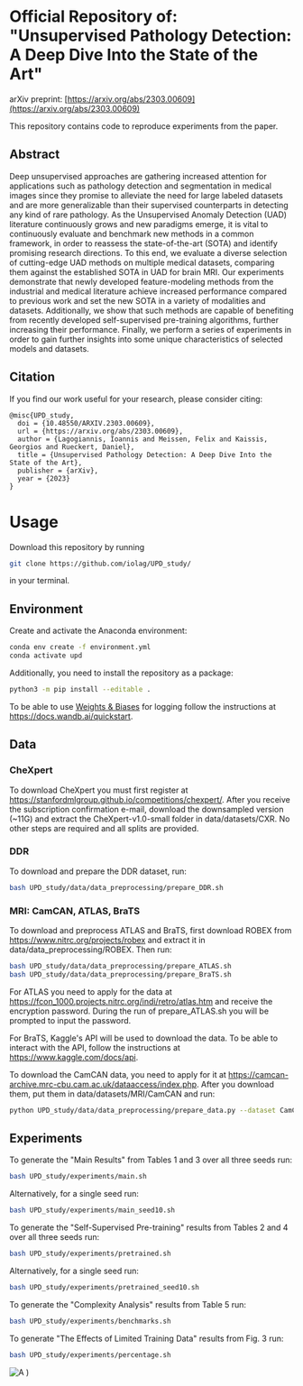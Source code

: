 # Official Repository of: "Unsupervised Pathology Detection: A Deep Dive Into the State of the Art"
arXiv preprint: [https://arxiv.org/abs/2303.00609](https://arxiv.org/abs/2303.00609)

This repository contains code to reproduce experiments from the paper.

## Abstract
Deep unsupervised approaches are gathering increased attention for applications such as pathology detection and segmentation in medical images since they promise to alleviate the need for large labeled datasets and are more generalizable than their supervised counterparts in detecting any kind of rare pathology. As the Unsupervised Anomaly Detection (UAD) literature continuously grows and new paradigms emerge, it is vital to continuously evaluate and benchmark new methods in a common framework, in order to reassess the state-of-the-art (SOTA) and identify promising research directions. To this end, we evaluate a diverse selection of cutting-edge UAD methods on multiple medical datasets, comparing them against the established SOTA in UAD for brain MRI. Our experiments demonstrate that newly developed feature-modeling methods from the industrial and medical literature achieve increased performance compared to previous work and set the new SOTA in a variety of modalities and datasets. Additionally, we show that such methods are capable of benefiting from recently developed self-supervised pre-training algorithms, further increasing their performance. Finally, we perform a series of experiments in order to gain further insights into some unique characteristics of selected models and datasets.

## Citation
If you find our work useful for your research, please consider citing:
```
@misc{UPD_study,
  doi = {10.48550/ARXIV.2303.00609},
  url = {https://arxiv.org/abs/2303.00609},
  author = {Lagogiannis, Ioannis and Meissen, Felix and Kaissis, Georgios and Rueckert, Daniel},
  title = {Unsupervised Pathology Detection: A Deep Dive Into the State of the Art},
  publisher = {arXiv},
  year = {2023}
}

```

# Usage

Download this repository by running

```bash
git clone https://github.com/iolag/UPD_study/
```

in your terminal.

## Environment

Create and activate the Anaconda environment:

```bash
conda env create -f environment.yml
conda activate upd
```

Additionally, you need to install the repository as a package:

```bash
python3 -m pip install --editable .
```

To be able to use [Weights & Biases](https://wandb.ai) for logging follow the instructions at https://docs.wandb.ai/quickstart.
<!-- 
A quick guide on the folder and code structure can be found [here](structure.md). -->

## Data

### CheXpert 

To download CheXpert you must first register at https://stanfordmlgroup.github.io/competitions/chexpert/. After you receive the subscription confirmation e-mail, download the downsampled version (~11G) and extract the CheXpert-v1.0-small folder in data/datasets/CXR. No other steps are required and all splits are provided.

### DDR 

To download and prepare the DDR dataset, run:

```bash
bash UPD_study/data/data_preprocessing/prepare_DDR.sh
```

### MRI: CamCAN, ATLAS, BraTS 

To download and preprocess ATLAS and BraTS, first download ROBEX from https://www.nitrc.org/projects/robex  and extract it in data/data_preprocessing/ROBEX. Then run:

```bash
bash UPD_study/data/data_preprocessing/prepare_ATLAS.sh
bash UPD_study/data/data_preprocessing/prepare_BraTS.sh
```
For ATLAS you need to apply for the data at https://fcon_1000.projects.nitrc.org/indi/retro/atlas.htm and receive the encryption password. During the run of prepare_ATLAS.sh you will be prompted to input the password.

For BraTS, Kaggle's API will be used to download the data. To be able to interact with the API, follow the instructions at https://www.kaggle.com/docs/api.

To download the CamCAN data, you need to apply for it at https://camcan-archive.mrc-cbu.cam.ac.uk/dataaccess/index.php. After you download them, put them in data/datasets/MRI/CamCAN and run:

```bash
python UPD_study/data/data_preprocessing/prepare_data.py --dataset CamCAN
```

## Experiments

To generate the "Main Results" from Tables 1 and 3 over all three seeds run:
```bash
bash UPD_study/experiments/main.sh 
```
Alternatively, for a single seed run:

```bash
bash UPD_study/experiments/main_seed10.sh 
```


To generate the "Self-Supervised Pre-training" results from Tables 2 and 4 over all three seeds run:
```bash
bash UPD_study/experiments/pretrained.sh
```
Alternatively, for a single seed run:

```bash
bash UPD_study/experiments/pretrained_seed10.sh      
```

To generate the "Complexity Analysis" results from Table 5 run:
```bash
bash UPD_study/experiments/benchmarks.sh
```

To generate "The Effects of Limited Training Data" results from Fig. 3 run:
```bash
bash UPD_study/experiments/percentage.sh
```


![A )](figures/repo_samples.png)
